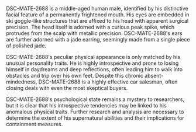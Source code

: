 DSC-MATE-2688 is a middle-aged human male, identified by his distinctive facial feature of a permanently frightened mouth. His eyes are embedded in ski goggle-like structures that are affixed to his head with apparent surgical precision. The head itself is adorned with a curious peak spike, which protrudes from the scalp with metallic precision. DSC-MATE-2688's ears are further adorned with a jade earring, seemingly made from a single piece of polished jade.

DSC-MATE-2688's peculiar physical appearance is only matched by his unusual personality traits. He is highly introspective and prone to losing himself in daydreams and deep reflections, often leading him to walk into obstacles and trip over his own feet. Despite this chronic absent-mindedness, DSC-MATE-2688 is a highly effective car salesman, often closing deals with even the most skeptical buyers.

DSC-MATE-2688's psychological state remains a mystery to researchers, but it is clear that his introspective tendencies may be linked to his anomalous physical traits. Further research and analysis are necessary to determine the extent of his supernatural abilities and their implications for containment measures.